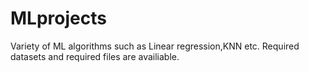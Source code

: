 # MLprojects
Variety of ML algorithms such as Linear regression,KNN etc.
Required datasets and required files are availiable.

